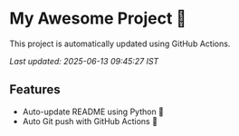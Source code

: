 # My Awesome Project 🚀

This project is automatically updated using GitHub Actions.

_Last updated: 2025-06-13 09:45:27 IST_

## Features
- Auto-update README using Python 🐍
- Auto Git push with GitHub Actions 🤖
